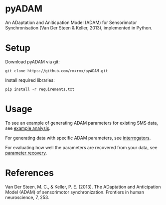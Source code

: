 # pyADAM
An ADaptation and Aniticpation Model (ADAM) for Sensorimotor Synchronisation (Van Der Steen & Keller, 2013), implemented in Python.
# Setup

Download pyADAM via git:

`git clone https://github.com/rmxrmx/pyADAM.git`

Install required libraries:

`pip install -r requirements.txt`

# Usage
To see an example of generating ADAM parameters for existing SMS data, see [example analysis](/example_analysis).

For generating data with specific ADAM parameters, see [interrogators](/src/interrogators).

For evaluating how well the parameters are recovered from your data, see [parameter recovery](/src/parameter_recovery).

# References
Van Der Steen, M. C., & Keller, P. E. (2013). The ADaptation and Anticipation Model (ADAM) of sensorimotor synchronization. Frontiers in human neuroscience, 7, 253.
